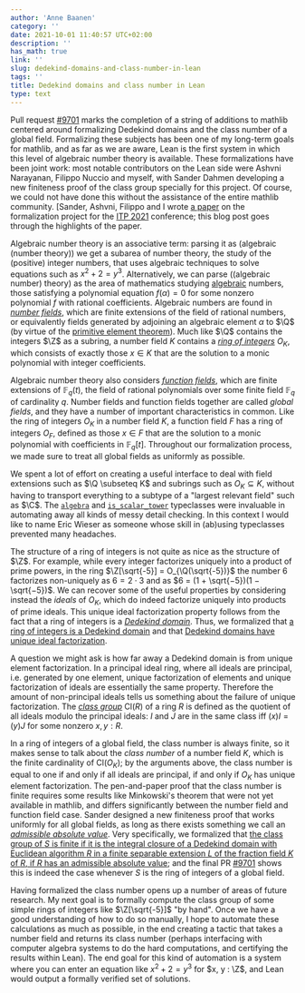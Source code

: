 ```yaml
---
author: 'Anne Baanen'
category: ''
date: 2021-10-01 11:40:57 UTC+02:00
description: ''
has_math: true
link: ''
slug: dedekind-domains-and-class-number-in-lean
tags: ''
title: Dedekind domains and class number in Lean
type: text
---
```

Pull request [#9701](https://github.com/leanprover-community/mathlib/pull/9071) marks the completion of a string of additions to mathlib centered around formalizing Dedekind domains and the class number of a global field.
Formalizing these subjects has been one of my long-term goals for mathlib,
and as far as we are aware, Lean is the first system in which this level of algebraic number theory is available.
These formalizations have been joint work:
most notable contributors on the Lean side were Ashvni Narayanan, Filippo Nuccio and myself,
with Sander Dahmen developing a new finiteness proof of the class group specially for this project.
Of course, we could not have done this without the assistance of the entire mathlib community.
[Sander, Ashvni, Filippo and I wrote [a paper](https://github.com/lean-forward/class-number) on the formalization project for the [ITP 2021](http://easyconferences.eu/itp2021/) conference;
this blog post goes through the highlights of the paper. 

Algebraic number theory is an associative term:
parsing it as (algebraic (number theory)) we get a subarea of number theory, the study of the (positive) integer numbers, that uses algebraic techniques to solve equations such as $x^2 + 2 = y^3$.
Alternatively, we can parse ((algebraic number) theory) as the area of mathematics studying [algebraic](https://leanprover-community.github.io/mathlib_docs/ring_theory/algebraic.html#is_algebraic) numbers, those satisfying a polynomial equation $f(\alpha) = 0$ for some nonzero polynomial $f$ with rational coefficients.
Algebraic numbers are found in [*number fields*](https://leanprover-community.github.io/mathlib_docs/number_theory/number_field.html#number_field), which are finite extensions of the field of rational numbers,
or equivalently fields generated by adjoining an algebraic element $\alpha$ to $\Q$ (by virtue of the [primitive element theorem](https://leanprover-community.github.io/mathlib_docs/field_theory/primitive_element.html#field.exists_primitive_element)).
Much like $\Q$ contains the integers $\Z$ as a subring, a number field $K$ contains a [*ring of integers*](https://leanprover-community.github.io/mathlib_docs/number_theory/number_field.html#number_field.ring_of_integers) $O_K$,
which consists of exactly those $x \in K$ that are the solution to a monic polynomial with integer coefficients.

Algebraic number theory also considers [*function fields*](https://leanprover-community.github.io/mathlib_docs/number_theory/function_field.html#function_field),
which are finite extensions of $\mathbb{F}_q(t)$, the field of rational polynomials over some finite field $\mathbb{F}_q$ of cardinality $q$.
Number fields and function fields together are called *global fields*, and they have a number of important characteristics in common.
Like the ring of integers $O_K$ in a number field $K$, a function field $F$ has a ring of integers $O_F$,
defined as those $x \in F$ that are the solution to a monic polynomial with coefficients in $\mathbb{F}_q[t]$.
Throughout our formalization process, we made sure to treat all global fields as uniformly as possible.

We spent a lot of effort on creating a useful interface to deal with field extensions such as $\Q \subseteq K$ and subrings such as $O_K \subseteq K$,
without having to transport everything to a subtype of a "largest relevant field" such as $\C$.
The [`algebra`](https://leanprover-community.github.io/mathlib_docs/algebra/algebra/basic.html#algebra) and [`is_scalar_tower`](https://leanprover-community.github.io/mathlib_docs/group_theory/group_action/defs.html#is_scalar_tower) typeclasses were invaluable
in automating away all kinds of messy detail checking.
In this context I would like to name Eric Wieser as someone whose skill in (ab)using typeclasses prevented many headaches.

The structure of a ring of integers is not quite as nice as the structure of $\Z$.
For example, while every integer factorizes uniquely into a product of prime powers, 
in the ring $\Z[\sqrt{-5}] = O_{\Q(\sqrt{-5})}$ the number $6$ factorizes non-uniquely
as $6 = 2 \cdot 3$ and as $6 = (1 + \sqrt{−5})(1 − \sqrt{−5})$.
We can recover some of the useful properties by considering instead the *ideals* of $O_K$,
which do indeed factorize uniquely into products of prime ideals.
This unique ideal factorization property follows from the fact that a ring of integers is a [*Dedekind domain*](https://leanprover-community.github.io/mathlib_docs/ring_theory/dedekind_domain.html#is_dedekind_domain).
Thus, we formalized that [a ring of integers is a Dedekind domain](https://leanprover-community.github.io/mathlib_docs/ring_theory/dedekind_domain.html#integral_closure.is_dedekind_domain_fraction_ring) and that [Dedekind domains have unique ideal factorization](https://leanprover-community.github.io/mathlib_docs/ring_theory/dedekind_domain.html#ideal.unique_factorization_monoid).

A question we might ask is how far away a Dedekind domain is from unique element factorization.
In a principal ideal ring, where all ideals are principal, i.e. generated by one element,
unique factorization of elements and unique factorization of ideals are essentially the same property.
Therefore the amount of non-principal ideals tells us something about the failure of unique factorization.
The [*class group*](https://leanprover-community.github.io/mathlib_docs/ring_theory/class_group.html#class_group) $\mathrm{Cl}(R)$ of a ring $R$ is defined as the quotient of all ideals modulo the principal ideals:
$I$ and $J$ are in the same class iff $(x)I = (y)J$ for some nonzero $x, y : R$.

In a ring of integers of a global field, the class number is always finite, so it makes sense to talk about the *class number* of a number field $K$,
which is the finite cardinality of $\mathrm{Cl}(O_K)$;
by the arguments above, the class number is equal to one if and only if all ideals are principal, if and only if $O_K$ has unique element factorization.
The pen-and-paper proof that the class number is finite requires some results like Minkowski's theorem that were not yet available in mathlib,
and differs significantly between the number field and function field case.
Sander designed a new finiteness proof that works uniformly for all global fields, as long as there exists something we call an [*admissible absolute value*](https://leanprover-community.github.io/mathlib_docs/number_theory/class_number/admissible_absolute_value.html#absolute_value.is_admissible).
Very specifically, we formalized that [the class group of $S$ is finite if it is the integral closure of a Dedekind domain with Euclidean algorithm $R$ in a finite separable extension $L$ of the fraction field $K$ of $R$, if $R$ has an admissible absolute value](https://leanprover-community.github.io/mathlib_docs/number_theory/class_number/finite.html#class_group.fintype_of_admissible_of_finite);
and the final PR [#9701](https://github.com/leanprover-community/mathlib/pull/9071) shows this is indeed the case whenever $S$ is the ring of integers of a global field.

Having formalized the class number opens up a number of areas of future research.
My next goal is to formally compute the class group of some simple rings of integers like $\Z[\sqrt{-5}]$ "by hand".
Once we have a good understanding of how to do so manually, I hope to automate these calculations as much as possible,
in the end creating a tactic that takes a number field and returns its class number
(perhaps interfacing with computer algebra systems to do the hard computations, and certifying the results within Lean).
The end goal for this kind of automation is a system where you can enter an equation like $x^2 + 2 = y^3$ for $x, y : \Z$,
and Lean would output a formally verified set of solutions.
